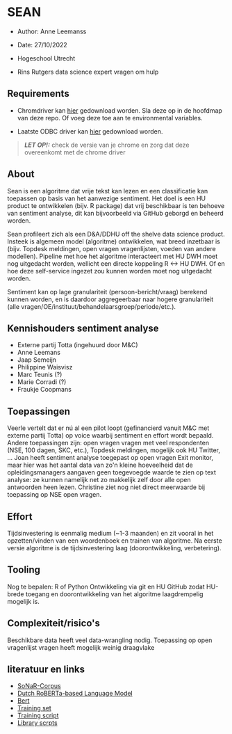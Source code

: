 # SEAN

- Author: Anne Leemanss
- Date: 27/10/2022
- Hogeschool Utrecht


- Rins Rutgers data science expert vragen om hulp

## Requirements
- Chromdriver kan [hier](https://chromedriver.chromium.org/downloads) gedownload worden. Sla deze op in de hoofdmap van deze repo. Of voeg deze toe aan te environmental variables.

- Laatste ODBC driver kan [hier](https://learn.microsoft.com/en-us/sql/connect/odbc/download-odbc-driver-for-sql-server?view=sql-server-ver16) gedownload worden.

> **_LET OP!:_** check de versie van je chrome en zorg dat deze overeenkomt met de chrome driver
> 
##  About

Sean is een algoritme dat vrije tekst kan lezen en een classificatie kan toepassen op basis van het aanwezige sentiment. Het doel is een HU product te ontwikkelen (bijv. R package) dat vrij beschikbaar is ten behoeve van sentiment analyse, dit kan bijvoorbeeld via GitHub geborgd en beheerd worden. 

Sean profileert zich als een D&A/DDHU off the shelve data science product. Insteek is algemeen model (algoritme) ontwikkelen, wat breed inzetbaar is (bijv. Topdesk meldingen, open vragen vragenlijsten, voeden van andere modellen). Pipeline met hoe het algoritme interacteert met HU DWH moet nog uitgedacht worden, wellicht een directe koppeling R <-> HU DWH. Of en hoe deze self-service ingezet zou kunnen worden moet nog uitgedacht worden. 

Sentiment kan op lage granulariteit (persoon-bericht/vraag) berekend kunnen worden, en is daardoor aggregeerbaar naar hogere granulariteit (alle vragen/OE/instituut/behandelaarsgroep/periode/etc.). 

## Kennishouders sentiment analyse
- Externe partij Totta (ingehuurd door M&C)
- Anne Leemans
- Jaap Semeijn
- Philippine Waisvisz
- Marc Teunis (?)
- Marie Corradi (?)
- Fraukje Coopmans

## Toepassingen
Veerle vertelt dat er nú al een pilot loopt (gefinancierd vanuit M&C met externe partij Totta) op voice waarbij sentiment en effort wordt bepaald. Andere toepassingen zijn: open vragen vragen met veel respondenten (NSE, 100 dagen, SKC, etc.), Topdesk meldingen, mogelijk ook HU Twitter, ... 
Joan heeft sentiment analyse toegepast op open vragen Exit monitor, maar hier was het aantal data van zo'n kleine hoeveelheid dat de opleidingsmanagers aangaven geen toegevoegde waarde te zien op text analyse: ze kunnen namelijk net zo makkelijk zelf door alle open antwoorden heen lezen. 
Christine ziet nog niet direct meerwaarde bij toepassing op NSE open vragen. 

## Effort
Tijdsinvestering is eenmalig medium (~1-3 maanden) en zit vooral in het opzetten/vinden van een woordenboek en trainen van algoritme. Na eerste versie algoritme is de tijdsinvestering laag (doorontwikkeling, verbetering). 

## Tooling
Nog te bepalen: R of Python
Ontwikkeling via git en HU GitHub zodat HU-brede toegang en doorontwikkeling van het algoritme laagdrempelig mogelijk is. 

## Complexiteit/risico's
Beschikbare data heeft veel data-wrangling nodig.
Toepassing op open vragenlijst vragen heeft mogelijk weinig draagvlake

## literatuur en links
- [SoNaR-Corpus](https://taalmaterialen.ivdnt.org/download/tstc-sonar-corpus/)
- [Dutch RoBERTa-based Language Model](https://arxiv.org/pdf/2001.06286.pdf)
- [Bert](https://arxiv.org/pdf/1810.04805.pdf&usg=ALkJrhhzxlCL6yTht2BRmH9atgvKFxHsxQ)
- [Training set](https://huggingface.co/DTAI-KULeuven/robbert-v2-dutch-sentiment?text=Ik+erken+dat+dit+een+boek+is%2C+daarmee+is+alles+gezegd.)
- [Training script](https://github.com/iPieter/RobBERT)
- [Library scrpts](https://github.com/benjaminvdb/DBRD) 